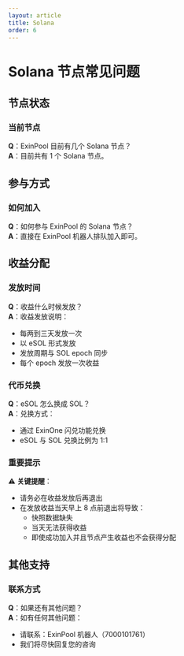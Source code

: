 ```yaml
---
layout: article
title: Solana
order: 6
---
```


# Solana 节点常见问题

## 节点状态

### 当前节点
**Q**：ExinPool 目前有几个 Solana 节点？  
**A**：目前共有 1 个 Solana 节点。

## 参与方式

### 如何加入
**Q**：如何参与 ExinPool 的 Solana 节点？  
**A**：直接在 ExinPool 机器人排队加入即可。

## 收益分配

### 发放时间
**Q**：收益什么时候发放？  
**A**：收益发放说明：
- 每两到三天发放一次
- 以 eSOL 形式发放
- 发放周期与 SOL epoch 同步
- 每个 epoch 发放一次收益

### 代币兑换
**Q**：eSOL 怎么换成 SOL？  
**A**：兑换方式：
- 通过 ExinOne 闪兑功能兑换
- eSOL 与 SOL 兑换比例为 1:1

### 重要提示
⚠️ **关键提醒**：
- 请务必在收益发放后再退出
- 在发放收益当天早上 8 点前退出将导致：
  - 快照数据缺失
  - 当天无法获得收益
  - 即使成功加入并且节点产生收益也不会获得分配

## 其他支持

### 联系方式
**Q**：如果还有其他问题？  
**A**：如有任何其他问题：
- 请联系：ExinPool 机器人（7000101761）
- 我们将尽快回复您的咨询